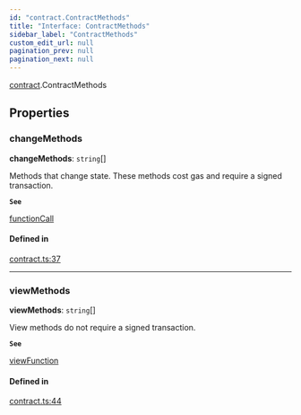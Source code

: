 ```yaml
---
id: "contract.ContractMethods"
title: "Interface: ContractMethods"
sidebar_label: "ContractMethods"
custom_edit_url: null
pagination_prev: null
pagination_next: null
---
```


[contract](../modules/contract.md).ContractMethods

## Properties

### changeMethods

 **changeMethods**: `string`[]

Methods that change state. These methods cost gas and require a signed transaction.

**`See`**

[functionCall](../classes/account.Account.md#functioncall)

#### Defined in

[contract.ts:37](https://github.com/near/near-api-js/blob/a0c9a104/packages/near-api-js/src/contract.ts#L37)

___

### viewMethods

 **viewMethods**: `string`[]

View methods do not require a signed transaction.

**`See`**

[viewFunction](../classes/account.Account.md#viewfunction)

#### Defined in

[contract.ts:44](https://github.com/near/near-api-js/blob/a0c9a104/packages/near-api-js/src/contract.ts#L44)

